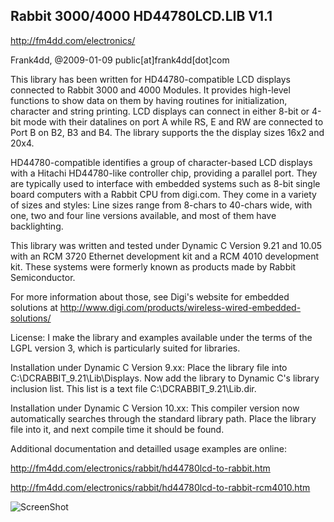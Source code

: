 ## Rabbit 3000/4000 HD44780LCD.LIB V1.1

http://fm4dd.com/electronics/

 Frank4dd, @2009-01-09
 public[at]frank4dd[dot]com

 This library has been written for HD44780-compatible LCD displays connected
 to Rabbit 3000 and 4000 Modules. It provides high-level functions to show
 data on them by having routines for initialization, character and string
 printing. LCD displays can connect in either 8-bit or 4-bit mode with their 
 datalines on port A while RS, E and RW are connected to Port B on B2, B3
 and B4. The library supports the the display sizes 16x2 and 20x4.

 HD44780-compatible identifies a group of character-based LCD displays with
 a Hitachi HD44780-like controller chip, providing  a parallel port. They are
 typically used to interface with embedded systems such as 8-bit single board
 computers with a Rabbit CPU from digi.com. They come in a variety of sizes
 and styles: Line sizes range from 8-chars to 40-chars wide, with one, two
 and four line versions available, and most of them have backlighting.

 This library was written and tested under Dynamic C Version 9.21 and 10.05
 with an RCM 3720 Ethernet development kit and a RCM 4010 development kit.
 These systems were formerly known as products made by Rabbit Semiconductor.

 For more information about those, see Digi's website for embedded solutions
 at http://www.digi.com/products/wireless-wired-embedded-solutions/

 License: I make the library and examples available under the terms of the
 LGPL version 3, which is particularly suited for libraries.

 Installation under Dynamic C Version 9.xx: Place the library file into
 C:\DCRABBIT_9.21\Lib\Displays. Now add the library to Dynamic C's library
 inclusion list. This list is a text file C:\DCRABBIT_9.21\Lib.dir.

 Installation under Dynamic C Version 10.xx: This compiler version now
 automatically searches through the standard library path. Place the 
 library file into it, and next compile time it should be found.

 Additional documentation and detailled usage examples are online:

http://fm4dd.com/electronics/rabbit/hd44780lcd-to-rabbit.htm

http://fm4dd.com/electronics/rabbit/hd44780lcd-to-rabbit-rcm4010.htm

![ScreenShot](http://fm4dd.com/electronics/rabbit/images/rcm4010-testprogram8.png)
